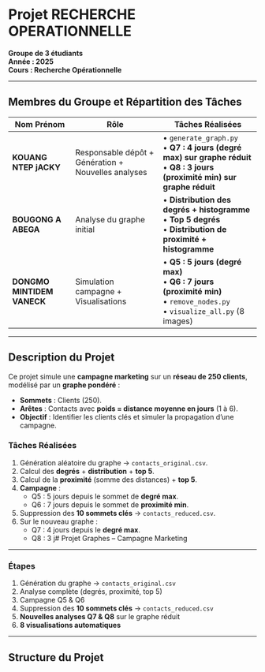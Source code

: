 # Projet RECHERCHE OPERATIONNELLE 

**Groupe de 3 étudiants**  
**Année : 2025**  
**Cours : Recherche Opérationnelle**

---

## Membres du Groupe et Répartition des Tâches

| Nom Prénom                 | Rôle | Tâches Réalisées |
|----------------------------|------|------------------|
| **KOUANG NTEP jACKY**      | Responsable dépôt + Génération + Nouvelles analyses | • `generate_graph.py` <br> • **Q7 : 4 jours (degré max) sur graphe réduit** <br> • **Q8 : 3 jours (proximité min) sur graphe réduit** |
| **BOUGONG A ABEGA**        | Analyse du graphe initial | • **Distribution des degrés + histogramme** <br> • **Top 5 degrés** <br> • **Distribution de proximité + histogramme** |
| **DONGMO MINTIDEM VANECK** | Simulation campagne + Visualisations | • **Q5 : 5 jours (degré max)** <br> • **Q6 : 7 jours (proximité min)** <br> • `remove_nodes.py` <br> • `visualize_all.py` (8 images) |



---

## Description du Projet

Ce projet simule une **campagne marketing** sur un **réseau de 250 clients**, modélisé par un **graphe pondéré** :
- **Sommets** : Clients (250).
- **Arêtes** : Contacts avec **poids = distance moyenne en jours** (1 à 6).
- **Objectif** : Identifier les clients clés et simuler la propagation d’une campagne.

### Tâches Réalisées
1. Génération aléatoire du graphe → `contacts_original.csv`.
2. Calcul des **degrés** + **distribution** + **top 5**.
3. Calcul de la **proximité** (somme des distances) + **top 5**.
4. **Campagne** : 
   - Q5 : 5 jours depuis le sommet de **degré max**.
   - Q6 : 7 jours depuis le sommet de **proximité min**.
5. Suppression des **10 sommets clés** → `contacts_reduced.csv`.
6. Sur le nouveau graphe :
   - Q7 : 4 jours depuis le **degré max**.
   - Q8 : 3 j# Projet Graphes – Campagne Marketing

--- 

### Étapes
1. Génération du graphe → `contacts_original.csv`
2. Analyse complète (degrés, proximité, top 5)
3. Campagne Q5 & Q6
4. Suppression des **10 sommets clés** → `contacts_reduced.csv`
5. **Nouvelles analyses Q7 & Q8** sur le graphe réduit
6. **8 visualisations automatiques**

---



## Structure du Projet
